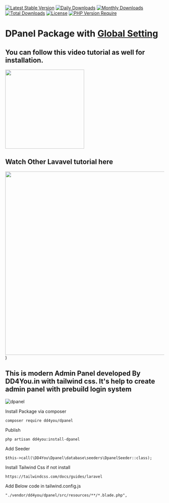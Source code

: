 [![Latest Stable Version](http://poser.pugx.org/dd4you/dpanel/v)](https://packagist.org/packages/dd4you/dpanel)
[![Daily Downloads](http://poser.pugx.org/dd4you/dpanel/d/daily)](https://packagist.org/packages/dd4you/dpanel)
[![Monthly Downloads](http://poser.pugx.org/dd4you/dpanel/d/monthly)](https://packagist.org/packages/dd4you/dpanel)
[![Total Downloads](http://poser.pugx.org/dd4you/dpanel/downloads)](https://packagist.org/packages/dd4you/dpanel)
[![License](http://poser.pugx.org/dd4you/dpanel/license)](https://packagist.org/packages/dd4you/dpanel)
[![PHP Version Require](http://poser.pugx.org/dd4you/dpanel/require/php)](https://packagist.org/packages/dd4you/dpanel)

# DPanel Package with [Global Setting](GlobalSetting.md)

## You can follow this video tutorial as well for installation.

[<img src="https://img.youtube.com/vi/MYtUdT-vPBI/0.jpg" width="250">](https://youtu.be/MYtUdT-vPBI)

## Watch Other Lavavel tutorial here

[<img src="https://img.youtube.com/vi/MYtUdT-vPBI/0.jpg" width="580">](https://www.youtube.com/channel/UCJow0oaJRC3dWIXIdVcm6Qg?sub_confirmation=1))

## This is modern Admin Panel developed By DD4You.in with tailwind css. It's help to create admin panel with prebuild login system

![dpanel](https://user-images.githubusercontent.com/41217230/209454903-0a8692ff-f9c0-481f-975a-a2cc3f86920a.png)

Install Package via composer

    composer require dd4you/dpanel

Publish

    php artisan dd4you:install-dpanel

Add Seeder

    $this->call(\DD4You\Dpanel\database\seeders\DpanelSeeder::class);

Install Tailwind Css if not install

    https://tailwindcss.com/docs/guides/laravel

Add Below code in tailwind.config.js

    "./vendor/dd4you/dpanel/src/resources/**/*.blade.php",
